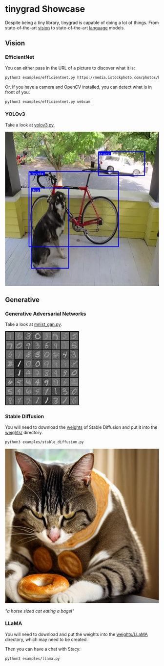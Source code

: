 # tinygrad Showcase

Despite being a tiny library, tinygrad is capable of doing a lot of things. From state-of-the-art [vision](https://arxiv.org/abs/1905.11946) to state-of-the-art [language](https://arxiv.org/abs/1706.03762) models.

## Vision

### EfficientNet

You can either pass in the URL of a picture to discover what it is:
```sh
python3 examples/efficientnet.py https://media.istockphoto.com/photos/hen-picture-id831791190
```
Or, if you have a camera and OpenCV installed, you can detect what is in front of you:
```sh
python3 examples/efficientnet.py webcam
```

### YOLOv3

Take a look at [yolov3.py](/examples/yolov3.py).

![yolo by tinygrad](/docs/showcase/yolo_by_tinygrad.jpg)

## Generative

### Generative Adversarial Networks

Take a look at [mnist_gan.py](/examples/mnist_gan.py).

![mnist gan by tinygrad](/docs/showcase/mnist_by_tinygrad.jpg)

### Stable Diffusion

You will need to download the [weights](https://huggingface.co/CompVis/stable-diffusion-v-1-4-original/resolve/main/sd-v1-4.ckpt) of Stable Diffusion and put it into the [weights/](/weights) directory.

```sh
python3 examples/stable_diffusion.py
```

![a horse sized cat eating a bagel](/docs/showcase/stable_diffusion_by_tinygrad.jpg)

*"a horse sized cat eating a bagel"*

### LLaMA

You will need to download and put the weights into the [weights/LLaMA](/weightsLLaMA) directory, which may need to be created.

Then you can have a chat with Stacy:
```sh
python3 examples/llama.py
```
